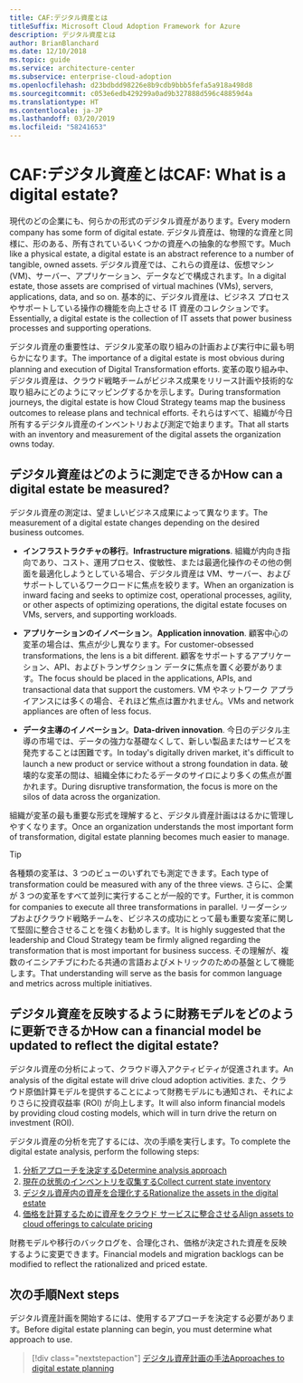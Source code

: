 ```yaml
---
title: CAF:デジタル資産とは
titleSuffix: Microsoft Cloud Adoption Framework for Azure
description: デジタル資産とは
author: BrianBlanchard
ms.date: 12/10/2018
ms.topic: guide
ms.service: architecture-center
ms.subservice: enterprise-cloud-adoption
ms.openlocfilehash: d23bdbdd98226e8b9cdb9bbb5fefa5a918a498d8
ms.sourcegitcommit: c053e6edb429299a0ad9b327888d596c48859d4a
ms.translationtype: HT
ms.contentlocale: ja-JP
ms.lasthandoff: 03/20/2019
ms.locfileid: "58241653"
---
```

<!-- markdownlint-disable MD026 -->

# <a name="caf-what-is-a-digital-estate"></a><span data-ttu-id="0aecf-103">CAF:デジタル資産とは</span><span class="sxs-lookup"><span data-stu-id="0aecf-103">CAF: What is a digital estate?</span></span>

<span data-ttu-id="0aecf-104">現代のどの企業にも、何らかの形式のデジタル資産があります。</span><span class="sxs-lookup"><span data-stu-id="0aecf-104">Every modern company has some form of digital estate.</span></span> <span data-ttu-id="0aecf-105">デジタル資産は、物理的な資産と同様に、形のある、所有されているいくつかの資産への抽象的な参照です。</span><span class="sxs-lookup"><span data-stu-id="0aecf-105">Much like a physical estate, a digital estate is an abstract reference to a number of tangible, owned assets.</span></span> <span data-ttu-id="0aecf-106">デジタル資産では、これらの資産は、仮想マシン (VM)、サーバー、アプリケーション、データなどで構成されます。</span><span class="sxs-lookup"><span data-stu-id="0aecf-106">In a digital estate, those assets are comprised of virtual machines (VMs), servers, applications, data, and so on.</span></span> <span data-ttu-id="0aecf-107">基本的に、デジタル資産は、ビジネス プロセスやサポートしている操作の機能を向上させる IT 資産のコレクションです。</span><span class="sxs-lookup"><span data-stu-id="0aecf-107">Essentially, a digital estate is the collection of IT assets that power business processes and supporting operations.</span></span>

<span data-ttu-id="0aecf-108">デジタル資産の重要性は、デジタル変革の取り組みの計画および実行中に最も明らかになります。</span><span class="sxs-lookup"><span data-stu-id="0aecf-108">The importance of a digital estate is most obvious during planning and execution of Digital Transformation efforts.</span></span> <span data-ttu-id="0aecf-109">変革の取り組み中、デジタル資産は、クラウド戦略チームがビジネス成果をリリース計画や技術的な取り組みにどのようにマッピングするかを示します。</span><span class="sxs-lookup"><span data-stu-id="0aecf-109">During transformation journeys, the digital estate is how Cloud Strategy teams map the business outcomes to release plans and technical efforts.</span></span> <span data-ttu-id="0aecf-110">それらはすべて、組織が今日所有するデジタル資産のインベントリおよび測定で始まります。</span><span class="sxs-lookup"><span data-stu-id="0aecf-110">That all starts with an inventory and measurement of the digital assets the organization owns today.</span></span>

## <a name="how-can-a-digital-estate-be-measured"></a><span data-ttu-id="0aecf-111">デジタル資産はどのように測定できるか</span><span class="sxs-lookup"><span data-stu-id="0aecf-111">How can a digital estate be measured?</span></span>

<span data-ttu-id="0aecf-112">デジタル資産の測定は、望ましいビジネス成果によって異なります。</span><span class="sxs-lookup"><span data-stu-id="0aecf-112">The measurement of a digital estate changes depending on the desired business outcomes.</span></span>

- <span data-ttu-id="0aecf-113">**インフラストラクチャの移行**。</span><span class="sxs-lookup"><span data-stu-id="0aecf-113">**Infrastructure migrations**.</span></span> <span data-ttu-id="0aecf-114">組織が内向き指向であり、コスト、運用プロセス、俊敏性、または最適化操作のその他の側面を最適化しようとしている場合、デジタル資産は VM、サーバー、およびサポートしているワークロードに焦点を絞ります。</span><span class="sxs-lookup"><span data-stu-id="0aecf-114">When an organization is inward facing and seeks to optimize cost, operational processes, agility, or other aspects of optimizing operations, the digital estate focuses on VMs, servers, and supporting workloads.</span></span>

- <span data-ttu-id="0aecf-115">**アプリケーションのイノベーション**。</span><span class="sxs-lookup"><span data-stu-id="0aecf-115">**Application innovation**.</span></span> <span data-ttu-id="0aecf-116">顧客中心の変革の場合は、焦点が少し異なります。</span><span class="sxs-lookup"><span data-stu-id="0aecf-116">For customer-obsessed transformations, the lens is a bit different.</span></span> <span data-ttu-id="0aecf-117">顧客をサポートするアプリケーション、API、およびトランザクション データに焦点を置く必要があります。</span><span class="sxs-lookup"><span data-stu-id="0aecf-117">The focus should be placed in the applications, APIs, and transactional data that support the customers.</span></span> <span data-ttu-id="0aecf-118">VM やネットワーク アプライアンスには多くの場合、それほど焦点は置かれません。</span><span class="sxs-lookup"><span data-stu-id="0aecf-118">VMs and network appliances are often of less focus.</span></span>

- <span data-ttu-id="0aecf-119">**データ主導のイノベーション**。</span><span class="sxs-lookup"><span data-stu-id="0aecf-119">**Data-driven innovation**.</span></span> <span data-ttu-id="0aecf-120">今日のデジタル主導の市場では、データの強力な基礎なくして、新しい製品またはサービスを発売することは困難です。</span><span class="sxs-lookup"><span data-stu-id="0aecf-120">In today's digitally driven market, it's difficult to launch a new product or service without a strong foundation in data.</span></span> <span data-ttu-id="0aecf-121">破壊的な変革の間は、組織全体にわたるデータのサイロにより多くの焦点が置かれます。</span><span class="sxs-lookup"><span data-stu-id="0aecf-121">During disruptive transformation, the focus is more on the silos of data across the organization.</span></span>

<span data-ttu-id="0aecf-122">組織が変革の最も重要な形式を理解すると、デジタル資産計画ははるかに管理しやすくなります。</span><span class="sxs-lookup"><span data-stu-id="0aecf-122">Once an organization understands the most important form of transformation, digital estate planning becomes much easier to manage.</span></span>

> [!TIP]
> <span data-ttu-id="0aecf-123">各種類の変革は、3 つのビューのいずれでも測定できます。</span><span class="sxs-lookup"><span data-stu-id="0aecf-123">Each type of transformation could be measured with any of the three views.</span></span> <span data-ttu-id="0aecf-124">さらに、企業が 3 つの変革をすべて並列に実行することが一般的です。</span><span class="sxs-lookup"><span data-stu-id="0aecf-124">Further, it is common for companies to execute all three transformations in parallel.</span></span> <span data-ttu-id="0aecf-125">リーダーシップおよびクラウド戦略チームを、ビジネスの成功にとって最も重要な変革に関して堅固に整合させることを強くお勧めします。</span><span class="sxs-lookup"><span data-stu-id="0aecf-125">It is highly suggested that the leadership and Cloud Strategy team be firmly aligned regarding the transformation that is most important for business success.</span></span> <span data-ttu-id="0aecf-126">その理解が、複数のイニシアチブにわたる共通の言語およびメトリックのための基盤として機能します。</span><span class="sxs-lookup"><span data-stu-id="0aecf-126">That understanding will serve as the basis for common language and metrics across multiple initiatives.</span></span>

## <a name="how-can-a-financial-model-be-updated-to-reflect-the-digital-estate"></a><span data-ttu-id="0aecf-127">デジタル資産を反映するように財務モデルをどのように更新できるか</span><span class="sxs-lookup"><span data-stu-id="0aecf-127">How can a financial model be updated to reflect the digital estate?</span></span>

<span data-ttu-id="0aecf-128">デジタル資産の分析によって、クラウド導入アクティビティが促進されます。</span><span class="sxs-lookup"><span data-stu-id="0aecf-128">An analysis of the digital estate will drive cloud adoption activities.</span></span> <span data-ttu-id="0aecf-129">また、クラウド原価計算モデルを提供することによって財務モデルにも通知され、それによりさらに投資収益率 (ROI) が向上します。</span><span class="sxs-lookup"><span data-stu-id="0aecf-129">It will also inform financial models by providing cloud costing models, which will in turn drive the return on investment (ROI).</span></span>

<span data-ttu-id="0aecf-130">デジタル資産の分析を完了するには、次の手順を実行します。</span><span class="sxs-lookup"><span data-stu-id="0aecf-130">To complete the digital estate analysis, perform the following steps:</span></span>

1. [<span data-ttu-id="0aecf-131">分析アプローチを決定する</span><span class="sxs-lookup"><span data-stu-id="0aecf-131">Determine analysis approach</span></span>](approach.md)
1. [<span data-ttu-id="0aecf-132">現在の状態のインベントリを収集する</span><span class="sxs-lookup"><span data-stu-id="0aecf-132">Collect current state inventory</span></span>](inventory.md)
1. [<span data-ttu-id="0aecf-133">デジタル資産内の資産を合理化する</span><span class="sxs-lookup"><span data-stu-id="0aecf-133">Rationalize the assets in the digital estate</span></span>](rationalize.md)
1. [<span data-ttu-id="0aecf-134">価格を計算するために資産をクラウド サービスに整合させる</span><span class="sxs-lookup"><span data-stu-id="0aecf-134">Align assets to cloud offerings to calculate pricing</span></span>](calculate.md)

<span data-ttu-id="0aecf-135">財務モデルや移行のバックログを、合理化され、価格が決定された資産を反映するように変更できます。</span><span class="sxs-lookup"><span data-stu-id="0aecf-135">Financial models and migration backlogs can be modified to reflect the rationalized and priced estate.</span></span>

## <a name="next-steps"></a><span data-ttu-id="0aecf-136">次の手順</span><span class="sxs-lookup"><span data-stu-id="0aecf-136">Next steps</span></span>

<span data-ttu-id="0aecf-137">デジタル資産計画を開始するには、使用するアプローチを決定する必要があります。</span><span class="sxs-lookup"><span data-stu-id="0aecf-137">Before digital estate planning can begin, you must determine what approach to use.</span></span>

> [!div class="nextstepaction"]
> [<span data-ttu-id="0aecf-138">デジタル資産計画の手法</span><span class="sxs-lookup"><span data-stu-id="0aecf-138">Approaches to digital estate planning</span></span>](approach.md)